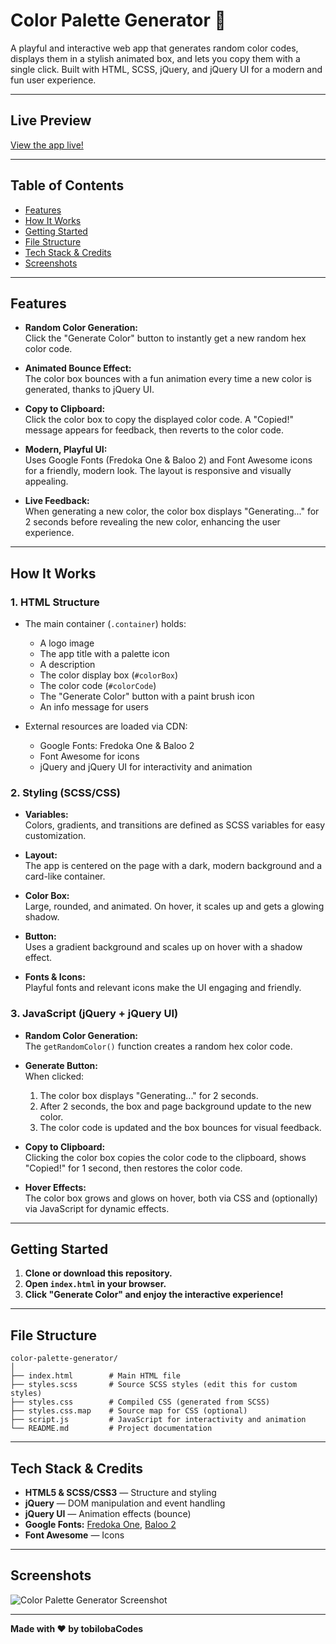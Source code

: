# Color Palette Generator 🎨

A playful and interactive web app that generates random color codes, displays them in a stylish animated box, and lets you copy them with a single click. Built with HTML, SCSS, jQuery, and jQuery UI for a modern and fun user experience.

---

## Live Preview

[View the app live!]([https://tobilobacodes00.github.io/Color-Palette-Generator/])

---

## Table of Contents

- [Features](#features)
- [How It Works](#how-it-works)
- [Getting Started](#getting-started)
- [File Structure](#file-structure)
- [Tech Stack & Credits](#tech-stack--credits)
- [Screenshots](#screenshots)

---

## Features

- **Random Color Generation:**  
  Click the "Generate Color" button to instantly get a new random hex color code.

- **Animated Bounce Effect:**  
  The color box bounces with a fun animation every time a new color is generated, thanks to jQuery UI.

- **Copy to Clipboard:**  
  Click the color box to copy the displayed color code. A "Copied!" message appears for feedback, then reverts to the color code.

- **Modern, Playful UI:**  
  Uses Google Fonts (Fredoka One & Baloo 2) and Font Awesome icons for a friendly, modern look. The layout is responsive and visually appealing.

- **Live Feedback:**  
  When generating a new color, the color box displays "Generating..." for 2 seconds before revealing the new color, enhancing the user experience.

---

## How It Works

### 1. HTML Structure

- The main container (`.container`) holds:
  - A logo image
  - The app title with a palette icon
  - A description
  - The color display box (`#colorBox`)
  - The color code (`#colorCode`)
  - The "Generate Color" button with a paint brush icon
  - An info message for users

- External resources are loaded via CDN:
  - Google Fonts: Fredoka One & Baloo 2
  - Font Awesome for icons
  - jQuery and jQuery UI for interactivity and animation

### 2. Styling (SCSS/CSS)

- **Variables:**  
  Colors, gradients, and transitions are defined as SCSS variables for easy customization.

- **Layout:**  
  The app is centered on the page with a dark, modern background and a card-like container.

- **Color Box:**  
  Large, rounded, and animated. On hover, it scales up and gets a glowing shadow.

- **Button:**  
  Uses a gradient background and scales up on hover with a shadow effect.

- **Fonts & Icons:**  
  Playful fonts and relevant icons make the UI engaging and friendly.

### 3. JavaScript (jQuery + jQuery UI)

- **Random Color Generation:**  
  The `getRandomColor()` function creates a random hex color code.

- **Generate Button:**  
  When clicked:
  1. The color box displays "Generating..." for 2 seconds.
  2. After 2 seconds, the box and page background update to the new color.
  3. The color code is updated and the box bounces for visual feedback.

- **Copy to Clipboard:**  
  Clicking the color box copies the color code to the clipboard, shows "Copied!" for 1 second, then restores the color code.

- **Hover Effects:**  
  The color box grows and glows on hover, both via CSS and (optionally) via JavaScript for dynamic effects.

---

## Getting Started

1. **Clone or download this repository.**
2. **Open `index.html` in your browser.**
3. **Click "Generate Color" and enjoy the interactive experience!**

---

## File Structure

```
color-palette-generator/
│
├── index.html        # Main HTML file
├── styles.scss       # Source SCSS styles (edit this for custom styles)
├── styles.css        # Compiled CSS (generated from SCSS)
├── styles.css.map    # Source map for CSS (optional)
├── script.js         # JavaScript for interactivity and animation
└── README.md         # Project documentation
```

---

## Tech Stack & Credits

- **HTML5 & SCSS/CSS3** — Structure and styling
- **jQuery** — DOM manipulation and event handling
- **jQuery UI** — Animation effects (bounce)
- **Google Fonts:** [Fredoka One](https://fonts.google.com/specimen/Fredoka+One), [Baloo 2](https://fonts.google.com/specimen/Baloo+2)
- **Font Awesome** — Icons

---

## Screenshots

<!-- Add a screenshot of your app here -->
![Color Palette Generator Screenshot](screenshot.png)

---

**Made with ❤️ by tobilobaCodes**
